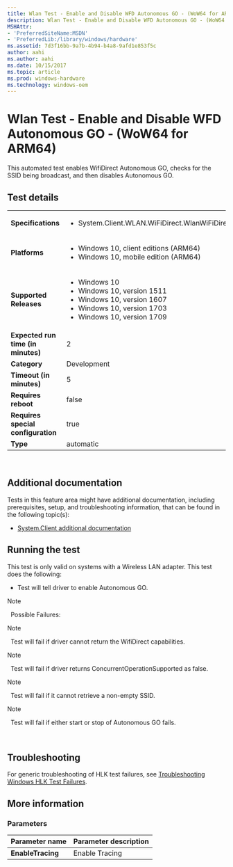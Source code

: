 ```yaml
---
title: Wlan Test - Enable and Disable WFD Autonomous GO - (WoW64 for ARM64)
description: Wlan Test - Enable and Disable WFD Autonomous GO - (WoW64 for ARM64)
MSHAttr:
- 'PreferredSiteName:MSDN'
- 'PreferredLib:/library/windows/hardware'
ms.assetid: 7d3f16bb-9a7b-4b94-b4a8-9afd1e853f5c
author: aahi
ms.author: aahi
ms.date: 10/15/2017
ms.topic: article
ms.prod: windows-hardware
ms.technology: windows-oem
---
```


# <span id="p_hlk_test.35d12db3-45c6-47e0-aab4-6d1b2e22ab6d"></span>Wlan Test - Enable and Disable WFD Autonomous GO - (WoW64 for ARM64)


This automated test enables WifiDirect Autonomous GO, checks for the SSID being broadcast, and then disables Autonomous GO.

## Test details
|||
|---|---|
| **Specifications**  | <ul><li>System.Client.WLAN.WiFiDirect.WlanWiFiDirect</li></ul> |  
| **Platforms**   | <ul><li>Windows 10, client editions (ARM64)</li><li>Windows 10, mobile edition (ARM64)</li></ul> |
| **Supported Releases** | <ul><li>Windows 10</li><li>Windows 10, version 1511</li><li>Windows 10, version 1607</li><li>Windows 10, version 1703</li><li>Windows 10, version 1709</li></ul> |
|**Expected run time (in minutes)**| 2 |
|**Category**| Development |
|**Timeout (in minutes)**| 5 |
|**Requires reboot**| false |
|**Requires special configuration**| true |
|**Type**| automatic |

 

## <span id="Additional_documentation"></span><span id="additional_documentation"></span><span id="ADDITIONAL_DOCUMENTATION"></span>Additional documentation


Tests in this feature area might have additional documentation, including prerequisites, setup, and troubleshooting information, that can be found in the following topic(s):

-   [System.Client additional documentation](system-client-additional-documentation.md)

## <span id="Running_the_test"></span><span id="running_the_test"></span><span id="RUNNING_THE_TEST"></span>Running the test


This test is only valid on systems with a Wireless LAN adapter. This test does the following:

-   Test will tell driver to enable Autonomous GO.

>[!NOTE]
>  Possible Failures:

>[!NOTE]
>  Test will fail if driver cannot return the WifiDirect capabilities.

>[!NOTE]
>  Test will fail if driver returns ConcurrentOperationSupported as false.

>[!NOTE]
>  Test will fail if it cannot retrieve a non-empty SSID.

>[!NOTE]
>  Test will fail if either start or stop of Autonomous GO fails.

 

## <span id="Troubleshooting"></span><span id="troubleshooting"></span><span id="TROUBLESHOOTING"></span>Troubleshooting


For generic troubleshooting of HLK test failures, see [Troubleshooting Windows HLK Test Failures](..\user\troubleshooting-windows-hlk-test-failures.md).


## <span id="More_information"></span><span id="more_information"></span><span id="MORE_INFORMATION"></span>More information


### <span id="Parameters"></span><span id="parameters"></span><span id="PARAMETERS"></span>Parameters

| Parameter name    | Parameter description |
|-------------------|-----------------------|
| **EnableTracing** | Enable Tracing        |

 

 

 






